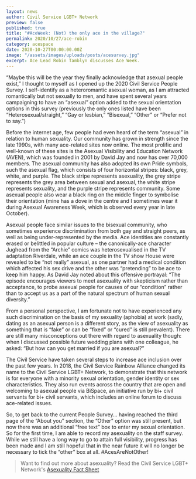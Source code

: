 ```yaml
---
layout: news
author: Civil Service LGBT+ Network
preview: false
published: true
title: "#AceWeek: (Not) the only ace in the village?"
permalink: 2020/10/27/ace-robin
category: acespace
date: 2020-10-27T00:00:00.00Z
image: "/assets/images/uploads/posts/acesurvey.jpg"
excerpt: Ace Lead Robin Tamblyn discusses Ace Week.
---
```


 “Maybe this will be the year they finally acknowledge that asexual people exist,” I thought to myself as I opened up the 2020 Civil Service People Survey. I self-identify as a heteroromantic asexual woman, as I am attracted romantically but not sexually to men, and have spent several years campaigning to have an “asexual” option added to the sexual orientation options in this survey (previously the only ones listed have been “Heterosexual/straight,” “Gay or lesbian,” “Bisexual,” “Other” or “Prefer not to say.”)

Before the internet age, few people had even heard of the term “asexual” in relation to human sexuality. Our community has grown in strength since the late 1990s, with many ace-related sites now online. The most prolific and well-known of these sites is the Asexual Visibility and Education Network (AVEN), which was founded in 2001 by David Jay and now has over 70,000 members. The asexual community has also adopted its own Pride symbols, such the asexual flag, which consists of four horizontal stripes: black, grey, white, and purple. The black stripe represents asexuality, the grey stripe represents the grey area between sexual and asexual, the white stripe represents sexuality, and the purple stripe represents community. Some asexual people also wear a black ring on the middle finger to symbolise their orientation (mine has a dove in the centre and I sometimes wear it during Asexual Awareness Week, which is observed every year in late October).

Asexual people face similar issues to the bisexual community, who sometimes experience discrimination from both gay and straight peers, as well as being under-represented by the media. Ace identities are constantly erased or belittled in popular culture – the canonically-ace character Jughead from the “Archie” comics was heterosexualised in the TV adaptation Riverdale, while an ace couple in the TV show House were revealed to be “not really” asexual, as one partner had a medical condition which affected his sex drive and the other was “pretending” to be ace to keep him happy. As David Jay noted about this offensive portrayal: “The episode encourages viewers to meet asexuality with skepticism rather than acceptance, to probe asexual people for causes of our “condition” rather than to accept us as a part of the natural spectrum of human sexual diversity.”

From a personal perspective, I am fortunate not to have experienced any such discrimination on the basis of my sexuality (aphobia) at work (sadly, dating as an asexual person is a different story, as the view of asexuality as something that is “fake” or can be “fixed” or “cured” is still prevalent). There are still many misconceptions out there with regard to asexuality though: when I discussed possible future wedding plans with one colleague, he asked: “But how can you get married if you are asexual?”

The Civil Service have taken several steps to increase ace inclusion over the past few years. In 2018, the Civil Service Rainbow Alliance changed its name to the Civil Service LGBT+ Network, to demonstrate that this network is for everyone with a minority sexual orientation, gender identity or sex characteristics. They also run events across the country that are open and welcoming to asexual people via BiSpace, an initiative run by bi+ civil servants for bi+ civil servants, which includes an online forum to discuss ace-related issues.

So, to get back to the current People Survey... having reached the third page of the “About you” section, the “Other” option was still present, but now there was an additional “free text” box to enter my sexual orientation. So for the first time, I am able to record my asexuality on the staff survey. While we still have a long way to go to attain full visibility, progress has been made and I am still hopeful that in the near future it will no longer be necessary to tick the “other” box at all. #AcesAreNotOther!

> Want to find out more about asexuality? Read the Civil Service LGBT+ Network's [Asexuality Fact Sheet](https://www.civilservice.lgbt/publication/ace-fact-sheet)
